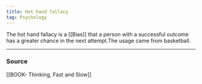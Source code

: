 ```yaml
---
title: Hot hand fallacy
tag: Psychology 
---
```


The hot hand fallacy is a [[Bias]] that a person with a successful outcome has a greater chance in the next attempt.The usage came from basketball. 

--- 
### Source
[[BOOK- Thinking, Fast and Slow]]